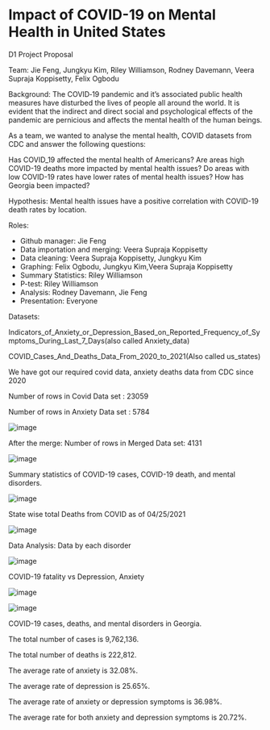 # Impact of COVID-19 on Mental Health in United States


D1 Project Proposal

Team: Jie Feng, Jungkyu Kim, Riley Williamson, Rodney Davemann, Veera Supraja Koppisetty, Felix Ogbodu

Background:
The COVID‑19 pandemic and it’s associated public health measures have disturbed the lives of people all around the world. It is evident that the indirect and direct social and psychological effects of the pandemic are pernicious and affects the mental health of the human beings.

As a team, we wanted to analyse the mental health, COVID datasets from CDC and answer the following questions:

Has COVID_19 affected the mental health of Americans?
Are areas high COVID-19 deaths more impacted by mental health issues?
Do areas with low COVID-19 rates have lower rates of mental health issues?
How has Georgia been impacted?

Hypothesis: Mental health issues have a positive correlation with COVID-19 death rates by location.

Roles:

- Github manager: Jie Feng
- Data importation and merging: Veera Supraja Koppisetty
- Data cleaning: Veera Supraja Koppisetty, Jungkyu Kim
- Graphing: Felix Ogbodu, Jungkyu Kim,Veera Supraja Koppisetty
- Summary Statistics: Riley Williamson
- P-test: Riley Williamson
- Analysis: Rodney Davemann, Jie Feng
- Presentation: Everyone


Datasets: 

Indicators_of_Anxiety_or_Depression_Based_on_Reported_Frequency_of_Symptoms_During_Last_7_Days(also called Anxiety_data)

COVID_Cases_And_Deaths_Data_From_2020_to_2021(Also called us_states)
 
We have got our required covid data, anxiety deaths data from CDC since 2020

Number of rows in Covid Data set : 23059

Number of rows in Anxiety Data set : 5784


![image](https://user-images.githubusercontent.com/79819331/120257632-8fc99800-c25e-11eb-85c1-9ac6e27bb6c7.png)

After the merge:
Number of rows in Merged Data set:  4131 



![image](https://user-images.githubusercontent.com/79819331/120257693-aa037600-c25e-11eb-8930-96200b15a202.png)

Summary statistics of COVID-19 cases, COVID-19 death, and mental disorders.



![image](https://user-images.githubusercontent.com/79819331/120257963-36ae3400-c25f-11eb-9e92-2fdd932d33f1.png)

State wise total Deaths from COVID as of 04/25/2021 


![image](https://user-images.githubusercontent.com/79819331/120258061-5d6c6a80-c25f-11eb-9782-7c302717a4e3.png)


Data Analysis: Data by each disorder


![image](https://user-images.githubusercontent.com/79819331/120258149-7ecd5680-c25f-11eb-9d97-a55cbedea212.png)

COVID-19 fatality  vs Depression, Anxiety


![image](https://user-images.githubusercontent.com/79819331/120258212-99073480-c25f-11eb-8a36-dc6ab3b9ea97.png)

![image](https://user-images.githubusercontent.com/79819331/120258238-a45a6000-c25f-11eb-9332-5a361e55d543.png)

COVID-19 cases, deaths, and mental disorders in Georgia.


The total number of cases is 9,762,136.

The total number of deaths is 222,812.

The average rate of anxiety is 32.08%.

The average rate of depression is 25.65%.

The average rate of anxiety or depression symptoms is 36.98%.

The average rate for both anxiety and depression symptoms is 20.72%.


